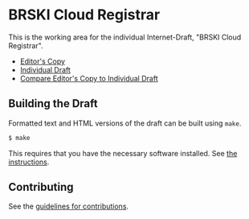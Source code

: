 # BRSKI Cloud Registrar

This is the working area for the individual Internet-Draft, "BRSKI Cloud Registrar".

* [Editor's Copy](https://upros.github.io/brski-cloud/#go.draft-friel-anima-brski-cloud.html)
* [Individual Draft](https://tools.ietf.org/html/draft-friel-anima-brski-cloud)
* [Compare Editor's Copy to Individual Draft](https://upros.github.io/brski-cloud/#go.draft-friel-anima-brski-cloud.diff)

## Building the Draft

Formatted text and HTML versions of the draft can be built using `make`.

```sh
$ make
```

This requires that you have the necessary software installed.  See
[the instructions](https://github.com/martinthomson/i-d-template/blob/master/doc/SETUP.md).


## Contributing

See the
[guidelines for contributions](https://github.com/upros/brski-cloud/blob/master/CONTRIBUTING.md).
